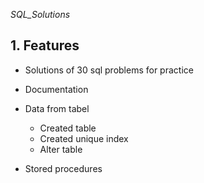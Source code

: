 _SQL_Solutions_

## 1. Features

- Solutions of 30 sql problems for practice

- Documentation

- Data from tabel
  - Created table
  - Created unique index
  - Alter table

- Stored procedures


